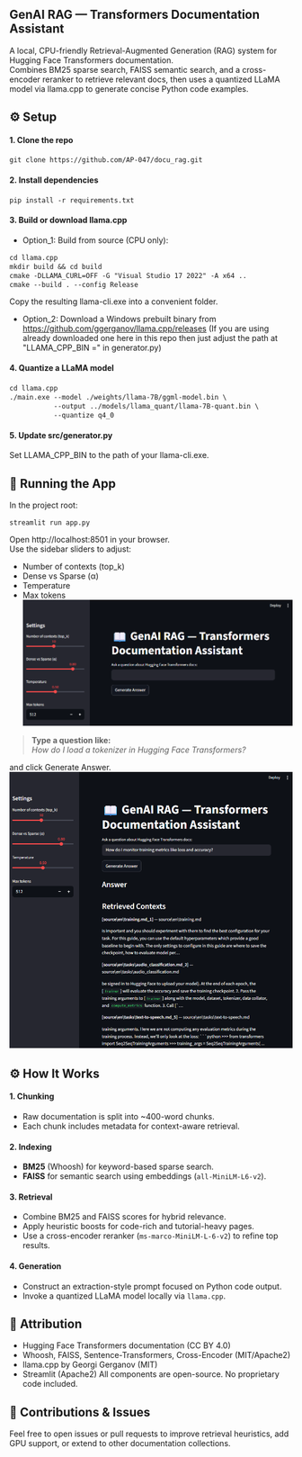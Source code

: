 ## GenAI RAG — Transformers Documentation Assistant
 
A local, CPU-friendly Retrieval-Augmented Generation (RAG) system for Hugging Face Transformers documentation.
<br> Combines BM25 sparse search, FAISS semantic search, and a cross-encoder reranker to retrieve relevant docs, then uses a quantized LLaMA model via llama.cpp to generate concise Python code examples.

## ⚙️ Setup

#### 1. Clone the repo
```
git clone https://github.com/AP-047/docu_rag.git
```

#### 2. Install dependencies
```
pip install -r requirements.txt
```

#### 3. Build or download llama.cpp
- Option_1: Build from source (CPU only):
```
cd llama.cpp
mkdir build && cd build
cmake -DLLAMA_CURL=OFF -G "Visual Studio 17 2022" -A x64 ..
cmake --build . --config Release
```
Copy the resulting llama-cli.exe into a convenient folder.

- Option_2: Download a Windows prebuilt binary from
https://github.com/ggerganov/llama.cpp/releases
(If you are using already downloaded one here in this repo then just adjust the path at "LLAMA_CPP_BIN =" in generator.py)

#### 4. Quantize a LLaMA model
```
cd llama.cpp
./main.exe --model ./weights/llama-7B/ggml-model.bin \
           --output ../models/llama_quant/llama-7B-quant.bin \
           --quantize q4_0
```

#### 5. Update src/generator.py
Set LLAMA_CPP_BIN to the path of your llama-cli.exe.

## 🚀 Running the App

In the project root:
```
streamlit run app.py
```
Open http://localhost:8501 in your browser.
<br>
Use the sidebar sliders to adjust:
- Number of contexts (top_k)
- Dense vs Sparse (α)
- Temperature
- Max tokens
<br> <img src="data\cover_images\image_1.png" alt="Detective Profile" width="700" height="auto">


> **Type a question like:**  
> *How do I load a tokenizer in Hugging Face Transformers?*

and click Generate Answer.
<br> <img src="data\cover_images\image_2.png" alt="Detective Profile" width="700" height="auto">


## ⚙️ How It Works

#### 1. Chunking
- Raw documentation is split into ~400-word chunks.
- Each chunk includes metadata for context-aware retrieval.

#### 2. Indexing
- **BM25** (Whoosh) for keyword-based sparse search.
- **FAISS** for semantic search using embeddings (`all-MiniLM-L6-v2`).

#### 3. Retrieval
- Combine BM25 and FAISS scores for hybrid relevance.
- Apply heuristic boosts for code-rich and tutorial-heavy pages.
- Use a cross-encoder reranker (`ms-marco-MiniLM-L-6-v2`) to refine top results.

#### 4. Generation
- Construct an extraction-style prompt focused on Python code output.
- Invoke a quantized LLaMA model locally via `llama.cpp`.


## 📄 Attribution
- Hugging Face Transformers documentation (CC BY 4.0)
- Whoosh, FAISS, Sentence-Transformers, Cross-Encoder (MIT/Apache2)
- llama.cpp by Georgi Gerganov (MIT)
- Streamlit (Apache2)
All components are open-source. No proprietary code included.

## 🙏 Contributions & Issues
Feel free to open issues or pull requests to improve retrieval heuristics, add GPU support, or extend to other documentation collections.
